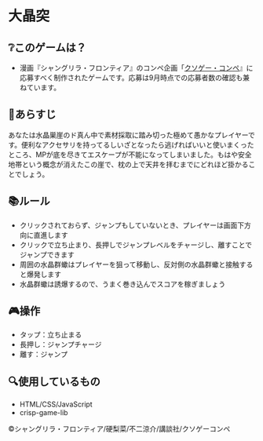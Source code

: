 # 大晶突
## ❔このゲームは？
- 漫画『シャングリラ・フロンティア』のコンペ企画「[クソゲー・コンペ](https://shangrilafrontier.com/special/)』に応募すべく制作されたゲームです。応募は9月時点での応募者数の確認も兼ねています。
## 💬あらすじ
あなたは水晶巣崖のド真ん中で素材採取に踏み切った極めて愚かなプレイヤーです。便利なアクセサリを持ってるしいざとなったら逃げればいいと使いまくったところ、MPが底を尽きてエスケープが不能になってしまいました。もはや安全地帯という概念が消えたこの崖で、枕の上で天井を拝むまでにどれほど掛かることでしょう。
## 📚ルール
- クリックされておらず、ジャンプもしていないとき、プレイヤーは画面下方向に直進します
- クリックで立ち止まり、長押しでジャンプレベルをチャージし、離すことでジャンプできます
- 周囲の水晶群蠍はプレイヤーを狙って移動し、反対側の水晶群蠍と接触すると爆発します
- 水晶群蠍は誘爆するので、うまく巻き込んでスコアを稼ぎましょう
## 🎮操作
- タップ：立ち止まる
- 長押し：ジャンプチャージ
- 離す：ジャンプ
## 🔍使用しているもの
- HTML/CSS/JavaScript
- crisp-game-lib

©シャングリラ・フロンティア/硬梨菜/不二涼介/講談社/クソゲーコンペ
